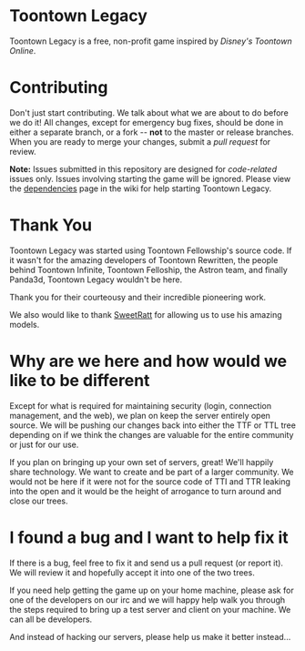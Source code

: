 Toontown Legacy
=================
Toontown Legacy is a free, non-profit game inspired by _Disney's Toontown Online_.

Contributing 
============

Don't just start contributing. We talk about what we are about to do before we do it! All changes, except for emergency bug fixes, should be done in either a separate branch, or a fork -- **not** to the master or release branches. When you are ready to merge your changes, submit a _pull request_ for review.  

**Note:** Issues submitted in this repository are designed for *code-related* issues only. Issues involving starting the game will be ignored. Please view the [dependencies](https://github.com/ToontownLegacy/src/wiki/Dependencies) page in the wiki for help starting Toontown Legacy.

Thank You
=========

Toontown Legacy was started using Toontown Fellowship's source
code. If it wasn't for the amazing developers of Toontown Rewritten,
the people behind Toontown Infinite, Toontown Felloship, the Astron team, and finally Panda3d,
Toontown Legacy wouldn't be here.  

Thank you for their courteousy and their incredible pioneering work.

We also would like to thank [SweetRatt](http://www.reddit.com/user/SweetRatt) for allowing us to use his
amazing models.

Why are we here and how would we like to be different
=====================================================

Except for what is required for maintaining security (login,
connection management, and the web),  we plan on keep the server
entirely open source.  We will be pushing our changes back into either
the TTF or TTL tree depending on if we think the changes are valuable
for the entire community or just for our use.   

If you plan on bringing up your own set of servers,  great!  We'll
happily share technology.  We want to create and be part of a larger
community.  We would not be here if it were not for the source code of
TTI and TTR leaking into the open and it would be the height of
arrogance to turn around and close our trees.

I found a bug and I want to help fix it
=======================================

If there is a bug, feel free to fix it and send us a pull request (or
report it).  We will review it and hopefully accept it into one of the
two trees. 

If you need help getting the game up on your home machine, please ask
for one of the developers on our irc and we will happy help walk you
through the steps required to bring up a test server and client on
your machine.   We can all be developers.

And instead of hacking our servers, please help us make it better
instead... 

